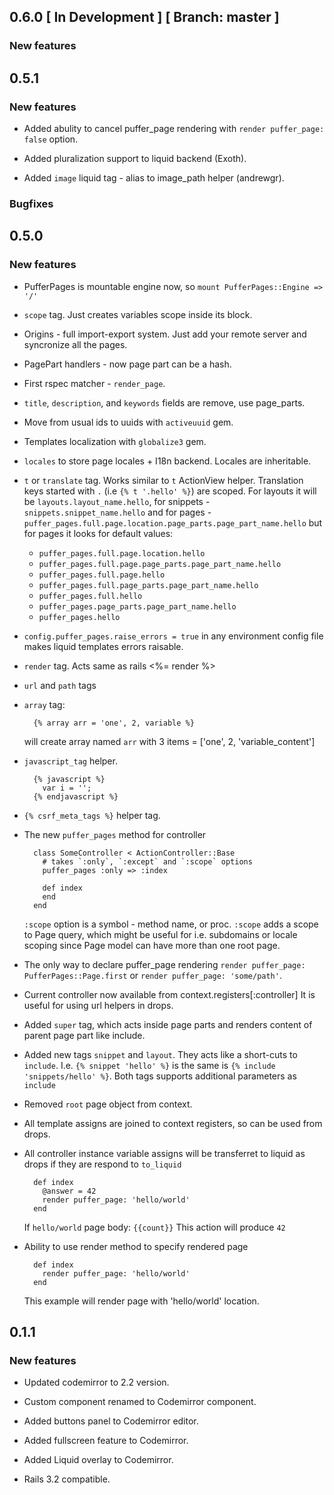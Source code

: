 ## 0.6.0 \[ In Development \] \[ Branch: master \]

### New features

## 0.5.1

### New features

*   Added abulity to cancel puffer_page rendering with `render puffer_page: false` option.

*   Added pluralization support to liquid backend (Exoth).

*   Added `image` liquid tag - alias to image_path helper (andrewgr).

### Bugfixes

## 0.5.0

### New features

*   PufferPages is mountable engine now, so `mount PufferPages::Engine => '/'`

*   `scope` tag. Just creates variables scope inside its block.

*   Origins - full import-export system. Just add your remote server and syncronize all the pages.

*   PagePart handlers - now page part can be a hash.

*   First rspec matcher - `render_page`.

*   `title`, `description`, and `keywords` fields are remove, use page_parts.

*   Move from usual ids to uuids with `activeuuid` gem.

*   Templates localization with `globalize3` gem.

*   `locales` to store page locales + I18n backend. Locales are inheritable.

*   `t` or `translate` tag. Works similar to `t` ActionView helper. Translation keys
    started with `.` (i.e `{% t '.hello' %}`) are scoped. For layouts it will be
    `layouts.layout_name.hello`, for snippets - `snippets.snippet_name.hello` and for
    pages - `puffer_pages.full.page.location.page_parts.page_part_name.hello`
    but for pages it looks for default values:
    - `puffer_pages.full.page.location.hello`
    - `puffer_pages.full.page.page_parts.page_part_name.hello`
    - `puffer_pages.full.page.hello`
    - `puffer_pages.full.page_parts.page_part_name.hello`
    - `puffer_pages.full.hello`
    - `puffer_pages.page_parts.page_part_name.hello`
    - `puffer_pages.hello`

*   `config.puffer_pages.raise_errors = true` in any environment config file makes
    liquid templates errors raisable.

*   `render` tag. Acts same as rails <%= render %>

*   `url` and `path` tags

*   `array` tag:

    ```
      {% array arr = 'one', 2, variable %}
    ```

    will create array named `arr` with 3 items = ['one', 2, 'variable_content']

*   `javascript_tag` helper.

    ```
      {% javascript %}
        var i = '';
      {% endjavascript %}
    ```

*   `{% csrf_meta_tags %}` helper tag.

*   The new `puffer_pages` method for controller

    ```
      class SomeController < ActionController::Base
        # takes `:only`, `:except` and `:scope` options
        puffer_pages :only => :index

        def index
        end
      end
    ```

    `:scope` option is a symbol - method name, or proc.
    `:scope` adds a scope to Page query, which might be useful
    for i.e. subdomains or locale scoping since Page model can
    have more than one root page.

*   The only way to declare puffer_page rendering
    `render puffer_page: PufferPages::Page.first` or
    `render puffer_page: 'some/path'`.

*   Current controller now available from context.registers[:controller]
    It is useful for using url helpers in drops.

*   Added `super` tag, which acts inside page parts and
    renders content of parent page part like include.

*   Added new tags `snippet` and `layout`. They acts like
    a short-cuts to `include`. I.e. `{% snippet 'hello' %}`
    is the same is `{% include 'snippets/hello' %}`. Both
    tags supports additional parameters as `include`

*   Removed `root` page object from context.

*   All template assigns are joined to context registers,
    so can be used from drops.

*   All controller instance variable assigns will be transferret
    to liquid as drops if they are respond to `to_liquid`

    ```
      def index
        @answer = 42
        render puffer_page: 'hello/world'
      end
    ```

    If `hello/world` page body: `{{count}}`
    This action will produce `42`

*   Ability to use render method to specify rendered page

    ```
      def index
        render puffer_page: 'hello/world'
      end
    ```

    This example will render page with 'hello/world' location.

## 0.1.1

### New features

*   Updated codemirror to 2.2 version.

*   Custom component renamed to Codemirror component.

*   Added buttons panel to Codemirror editor.

*   Added fullscreen feature to Codemirror.

*   Added Liquid overlay to Codemirror.

*   Rails 3.2 compatible.
